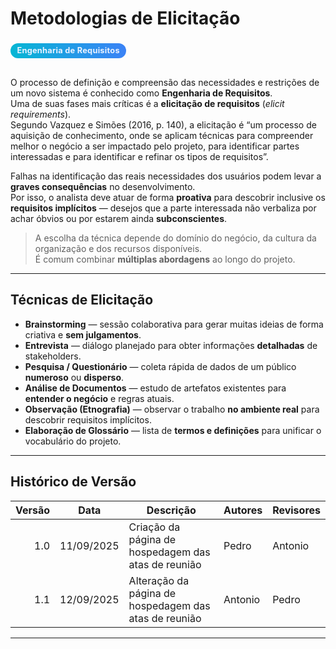 # Metodologias de Elicitação

<div class="chip">Engenharia de Requisitos</div>

O processo de definição e compreensão das necessidades e restrições de um novo sistema é conhecido como **Engenharia de Requisitos**.  
Uma de suas fases mais críticas é a **elicitação de requisitos** (*elicit requirements*).  
Segundo Vazquez e Simões (2016, p. 140), a elicitação é “um processo de aquisição de conhecimento, onde se aplicam técnicas para compreender melhor o negócio a ser impactado pelo projeto, para identificar partes interessadas e para identificar e refinar os tipos de requisitos”.

Falhas na identificação das reais necessidades dos usuários podem levar a **graves consequências** no desenvolvimento.  
Por isso, o analista deve atuar de forma **proativa** para descobrir inclusive os **requisitos implícitos** — desejos que a parte interessada não verbaliza por achar óbvios ou por estarem ainda **subconscientes**.

> A escolha da técnica depende do domínio do negócio, da cultura da organização e dos recursos disponíveis.  
> É comum combinar **múltiplas abordagens** ao longo do projeto.

---

## Técnicas de Elicitação

- **Brainstorming** — sessão colaborativa para gerar muitas ideias de forma criativa e **sem julgamentos**.  
- **Entrevista** — diálogo planejado para obter informações **detalhadas** de stakeholders.  
- **Pesquisa / Questionário** — coleta rápida de dados de um público **numeroso** ou **disperso**.  
- **Análise de Documentos** — estudo de artefatos existentes para **entender o negócio** e regras atuais.  
- **Observação (Etnografia)** — observar o trabalho **no ambiente real** para descobrir requisitos implícitos.  
- **Elaboração de Glossário** — lista de **termos e definições** para unificar o vocabulário do projeto.

---

## Histórico de Versão

| Versão | Data       | Descrição                                                | Autores | Revisores |
|------:|------------|----------------------------------------------------------|---------|-----------|
| 1.0   | 11/09/2025 | Criação da página de hospedagem das atas de reunião     | Pedro   | Antonio   |
| 1.1   | 12/09/2025 | Alteração da página de hospedagem das atas de reunião   | Antonio | Pedro     |

---


<style>
  .chip{
    display:inline-block;
    padding:.28rem .65rem;
    border-radius:9999px;
    font-size:.8rem;
    font-weight:700;
    letter-spacing:.02em;
    background:linear-gradient(90deg,#06b6d4,#3b82f6);
    color:#eaf2ff;
    margin:.25rem 0 1rem;
  }
  .markdown-section p{ text-align: justify; }
  .markdown-section ul{ margin-left: 1.1rem; }
  .markdown-section li{ margin:.3rem 0; }
  .markdown-section table{ width:100%; border-collapse:collapse; }
  .markdown-section thead th{
    text-transform:uppercase; letter-spacing:.04em; font-size:.78rem;
    color:#6b7280; font-weight:700; border-bottom:1px solid rgba(148,163,184,.35);
    padding:.7rem .9rem; text-align:left;
  }
  .markdown-section tbody td{
    border-bottom:1px solid rgba(148,163,184,.28);
    padding:.7rem .9rem;
  }
  .markdown-section tbody tr:hover{ background:rgba(2,6,23,.04); }
</style>
